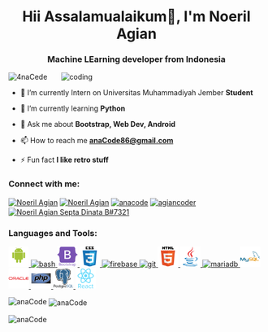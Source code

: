 <h1 align="center">Hii Assalamualaikum👋, I'm Noeril Agian</h1>
<h3 align="center">Machine LEarning developer from Indonesia</h3>
<img align="right" alt="coding" width="400" src="https://media.giphy.com/media/iPj5oRtJzQGxwzuCKV/giphy.gif" />

<p align="left"> <img src="https://komarev.com/ghpvc/?username=4naCode&label=Profile%20views&color=0e75b6&style=flat" alt="4naCede" /> </p>

- 🔭 I’m currently Intern on Universitas Muhammadiyah Jember **Student**

- 🌱 I’m currently learning **Python**

- 💬 Ask me about **Bootstrap, Web Dev, Android**

- 📫 How to reach me **anaCode86@gmail.com**

- ⚡ Fun fact **I like retro stuff**

<h3 align="left">Connect with me:</h3>
<p align="left">
<a href="https://linkedin.com/in/Noeril Agian" target="blank"><img align="center" src="https://raw.githubusercontent.com/rahuldkjain/github-profile-readme-generator/master/src/images/icons/Social/linked-in-alt.svg" alt="Noeril Agian" height="30" width="40" /></a>
<a href="https://fb.com/ridho ananta" target="blank"><img align="center" src="https://raw.githubusercontent.com/rahuldkjain/github-profile-readme-generator/master/src/images/icons/Social/facebook.svg" alt="Noeril Agian" height="30" width="40" /></a>
<a href="https://instagram.com/ridho.codes" target="blank"><img align="center" src="https://raw.githubusercontent.com/rahuldkjain/github-profile-readme-generator/master/src/images/icons/Social/instagram.svg" alt="anacode" height="30" width="40" /></a>
<a href="https://www.youtube.com/c/agiancoder" target="blank"><img align="center" src="https://raw.githubusercontent.com/rahuldkjain/github-profile-readme-generator/master/src/images/icons/Social/youtube.svg" alt="agiancoder" height="30" width="40" /></a>
<a href="https://discord.gg/Noeril Agian Septa Dinata B#7321" target="blank"><img align="center" src="https://raw.githubusercontent.com/rahuldkjain/github-profile-readme-generator/master/src/images/icons/Social/discord.svg" alt=" Noeril Agian Septa Dinata B#7321" height="30" width="40" /></a>
</p>

<h3 align="left">Languages and Tools:</h3>
<p align="left"> <a href="https://developer.android.com" target="_blank" rel="noreferrer"> <img src="https://raw.githubusercontent.com/devicons/devicon/master/icons/android/android-original-wordmark.svg" alt="android" width="40" height="40"/> </a> <a href="https://www.gnu.org/software/bash/" target="_blank" rel="noreferrer"> <img src="https://www.vectorlogo.zone/logos/gnu_bash/gnu_bash-icon.svg" alt="bash" width="40" height="40"/> </a> <a href="https://getbootstrap.com" target="_blank" rel="noreferrer"> <img src="https://raw.githubusercontent.com/devicons/devicon/master/icons/bootstrap/bootstrap-plain-wordmark.svg" alt="bootstrap" width="40" height="40"/> </a> <a href="https://www.w3schools.com/css/" target="_blank" rel="noreferrer"> <img src="https://raw.githubusercontent.com/devicons/devicon/master/icons/css3/css3-original-wordmark.svg" alt="css3" width="40" height="40"/> </a> <a href="https://firebase.google.com/" target="_blank" rel="noreferrer"> <img src="https://www.vectorlogo.zone/logos/firebase/firebase-icon.svg" alt="firebase" width="40" height="40"/> </a> <a href="https://git-scm.com/" target="_blank" rel="noreferrer"> <img src="https://www.vectorlogo.zone/logos/git-scm/git-scm-icon.svg" alt="git" width="40" height="40"/> </a> <a href="https://www.w3.org/html/" target="_blank" rel="noreferrer"> <img src="https://raw.githubusercontent.com/devicons/devicon/master/icons/html5/html5-original-wordmark.svg" alt="html5" width="40" height="40"/> </a> <a href="https://www.java.com" target="_blank" rel="noreferrer"> <img src="https://raw.githubusercontent.com/devicons/devicon/master/icons/java/java-original.svg" alt="java" width="40" height="40"/> </a> <a href="https://developer.mozilla.org/en-US/docs/Web/JavaScript" target="_blank" rel="noreferrer"> <img src="https://www.vectorlogo.zone/logos/mariadb/mariadb-icon.svg" alt="mariadb" width="40" height="40"/> </a> <a href="https://www.mysql.com/" target="_blank" rel="noreferrer"> <img src="https://raw.githubusercontent.com/devicons/devicon/master/icons/mysql/mysql-original-wordmark.svg" alt="mysql" width="40" height="40"/> </a> <a href="https://www.oracle.com/" target="_blank" rel="noreferrer"> <img src="https://raw.githubusercontent.com/devicons/devicon/master/icons/oracle/oracle-original.svg" alt="oracle" width="40" height="40"/> </a> <a href="https://www.php.net" target="_blank" rel="noreferrer"> <img src="https://raw.githubusercontent.com/devicons/devicon/master/icons/php/php-original.svg" alt="php" width="40" height="40"/> </a> <a href="https://www.postgresql.org" target="_blank" rel="noreferrer"> <img src="https://raw.githubusercontent.com/devicons/devicon/master/icons/postgresql/postgresql-original-wordmark.svg" alt="postgresql" width="40" height="40"/> </a> <a href="https://reactjs.org/" target="_blank" rel="noreferrer"> <img src="https://raw.githubusercontent.com/devicons/devicon/master/icons/react/react-original-wordmark.svg" alt="react" width="40" height="40"/> </a> </p>

<p><img align="left" src="https://github-readme-stats.vercel.app/api/top-langs?username=anaCode&show_icons=true&locale=en&layout=compact" alt="anaCode" /></p>

<p>&nbsp;<img align="center" src="https://github-readme-stats.vercel.app/api?username=anaCode&show_icons=true&locale=en" alt="anaCode" /></p>

<p><img align="center" src="https://github-readme-streak-stats.herokuapp.com/?user=anaCode&" alt="anaCode" /></p>

